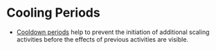 # Cooling Periods
- [Cooldown periods](https://docs.aws.amazon.com/autoscaling/ec2/userguide/ec2-auto-scaling-scaling-cooldowns.html) help to prevent the initiation of additional scaling activities before the effects of previous activities are visible.